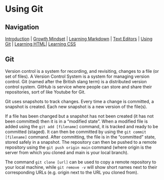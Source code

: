 # Using Git

## Navigation

[Introduction](https://frazmatic.github.io/reading-notes/) | [Growth Mindset](https://frazmatic.github.io/reading-notes/growth-mindset) | [Learning Markdown](https://frazmatic.github.io/reading-notes/learning-markdown) | [Text Editors](https://frazmatic.github.io/reading-notes/text-editor) | [Using Git](https://frazmatic.github.io/reading-notes/using-git) | [Learning HTML](https://frazmatic.github.io/reading-notes/learning-html)| [Learning CSS](https://frazmatic.github.io/reading-notes/learning-css)

## Git

Version control is a system for recording, and revisiting, changes to a file (or set of files). A Version Control System is a system for managing version control. Git (named after the British slang term) is a distributed version control system. GitHub is service where people can store and share their repositories, sort of like Youtube for Git.

Git uses snapshots to track changes. Every time a change is committed, a snapshot is created. Each new snapshot is a new version of the file(s).

If a file has been changed but a snapshot has not been created (it has not been committed) then it is in a “modified state”.  When a modified file is added using the `git add [filename]` command, it is tracked and ready to be committed (staged). It can then be committed by using the `git commit [filename]` command. After committing, the file is in the “committed” state, stored safely in a snapshot. The repository can then be pushed to a remote repository using the `git push origin main` command (where origin is the server from which you cloned and main is your local branch).

The command `git clone [url]` can be used to copy a remote repository to your local machine, while `git remove -v` will show short names next to their corresponding URLs (e.g. origin next to the URL you cloned from).

